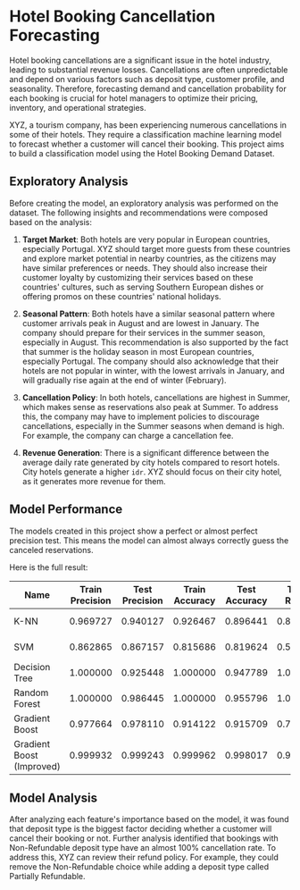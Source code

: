 # Hotel Booking Cancellation Forecasting

Hotel booking cancellations are a significant issue in the hotel industry, leading to substantial revenue losses. Cancellations are often unpredictable and depend on various factors such as deposit type, customer profile, and seasonality. Therefore, forecasting demand and cancellation probability for each booking is crucial for hotel managers to optimize their pricing, inventory, and operational strategies.

XYZ, a tourism company, has been experiencing numerous cancellations in some of their hotels. They require a classification machine learning model to forecast whether a customer will cancel their booking. This project aims to build a classification model using the Hotel Booking Demand Dataset.

## Exploratory Analysis

Before creating the model, an exploratory analysis was performed on the dataset. The following insights and recommendations were composed based on the analysis:

1. **Target Market**: Both hotels are very popular in European countries, especially Portugal. XYZ should target more guests from these countries and explore market potential in nearby countries, as the citizens may have similar preferences or needs. They should also increase their customer loyalty by customizing their services based on these countries' cultures, such as serving Southern European dishes or offering promos on these countries' national holidays.

2. **Seasonal Pattern**: Both hotels have a similar seasonal pattern where customer arrivals peak in August and are lowest in January. The company should prepare for their services in the summer season, especially in August. This recommendation is also supported by the fact that summer is the holiday season in most European countries, especially Portugal. The company should also acknowledge that their hotels are not popular in winter, with the lowest arrivals in January, and will gradually rise again at the end of winter (February).

3. **Cancellation Policy**: In both hotels, cancellations are highest in Summer, which makes sense as reservations also peak at Summer. To address this, the company may have to implement policies to discourage cancellations, especially in the Summer seasons when demand is high. For example, the company can charge a cancellation fee.

4. **Revenue Generation**: There is a significant difference between the average daily rate generated by city hotels compared to resort hotels. City hotels generate a higher `idr`. XYZ should focus on their city hotel, as it generates more revenue for them.

## Model Performance

The models created in this project show a perfect or almost perfect precision test. This means the model can almost always correctly guess the canceled reservations.

Here is the full result:

| Name | Train Precision | Test Precision | Train Accuracy | Test Accuracy | Train Recall | Test Recall | Train f1 | Test f1 | Train time | Test time | Model Quality |
| --- | --- | --- | --- | --- | --- | --- | --- | --- | --- | --- | --- |
| K-NN | 0.969727 | 0.940127 | 0.926467 | 0.896441 | 0.827508 | 0.769711 | 0.892991 | 0.846426 | 9.815728 | 4.784225 | Good Fit |
| SVM | 0.862865 | 0.867157 | 0.815686 | 0.819624 | 0.597913 | 0.606403 | 0.706361 | 0.713709 | 17.318512 | 8.699089 | Good Fit |
| Decision Tree | 1.000000 | 0.925448 | 1.000000 | 0.947789 | 1.000000 | 0.934458 | 1.000000 | 0.929931 | 0.093342 | 0.046550 | Good Fit |
| Random Forest | 1.000000 | 0.986445 | 1.000000 | 0.955796 | 1.000000 | 0.893048 | 1.000000 | 0.937426 | 0.376842 | 0.164575 | Good Fit |
| Gradient Boost | 0.977664 | 0.978110 | 0.914122 | 0.915709 | 0.786344 | 0.790347 | 0.871629 | 0.874261 | 0.331502 | 0.150355 | Good Fit |
| Gradient Boost (Improved) | 0.999932 | 0.999243 | 0.999962 | 0.998017 | 0.999966 | 0.995407 | 0.999949 | 0.997321 | 0.738958 | 0.370769 | Good Fit |

## Model Analysis

After analyzing each feature's importance based on the model, it was found that deposit type is the biggest factor deciding whether a customer will cancel their booking or not. Further analysis identified that bookings with Non-Refundable deposit type have an almost 100% cancellation rate. To address this, XYZ can review their refund policy. For example, they could remove the Non-Refundable choice while adding a deposit type called Partially Refundable.